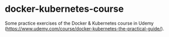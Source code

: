 # docker-kubernetes-course

Some practice exercises of the Docker & Kubernetes course in Udemy (https://www.udemy.com/course/docker-kubernetes-the-practical-guide/).
